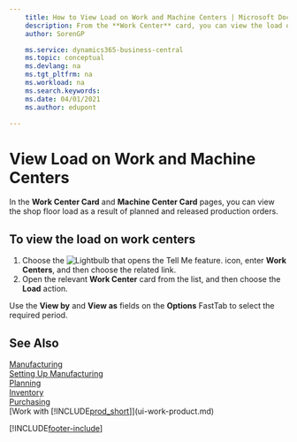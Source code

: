 ```yaml
---
    title: How to View Load on Work and Machine Centers | Microsoft Docs
    description: From the **Work Center** card, you can view the load on the work centers as a result of released production orders.
    author: SorenGP

    ms.service: dynamics365-business-central
    ms.topic: conceptual
    ms.devlang: na
    ms.tgt_pltfrm: na
    ms.workload: na
    ms.search.keywords:
    ms.date: 04/01/2021
    ms.author: edupont

---
```

# View Load on Work and Machine Centers
In the **Work Center Card** and **Machine Center Card** pages, you can view the shop floor load as a result of planned and released production orders.    

## To view the load on work centers  
1.  Choose the ![Lightbulb that opens the Tell Me feature.](media/ui-search/search_small.png "Tell me what you want to do") icon, enter **Work Centers**, and then choose the related link.  
2.  Open the relevant **Work Center** card from the list, and then choose the **Load** action.  

Use the **View by** and **View as** fields on the **Options** FastTab to select the required period.  

## See Also  
[Manufacturing](production-manage-manufacturing.md)    
[Setting Up Manufacturing](production-configure-production-processes.md)  
[Planning](production-planning.md)      
[Inventory](inventory-manage-inventory.md)  
[Purchasing](purchasing-manage-purchasing.md)  
[Work with [!INCLUDE[prod_short](includes/prod_short.md)]](ui-work-product.md)


[!INCLUDE[footer-include](includes/footer-banner.md)]